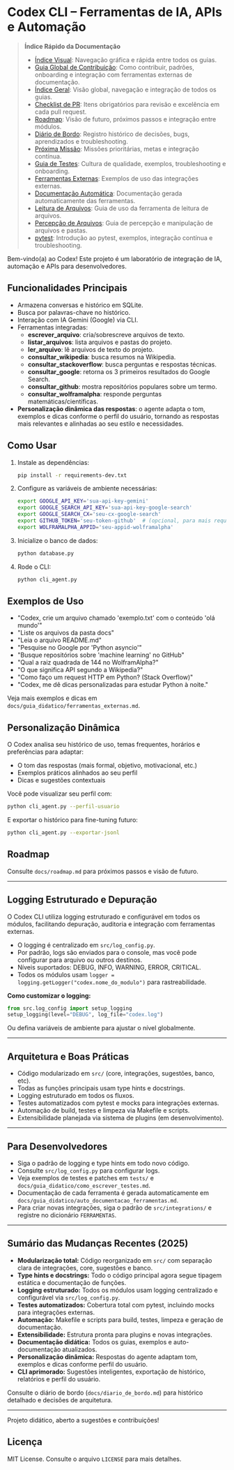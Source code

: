 # Codex CLI – Ferramentas de IA, APIs e Automação

> **Índice Rápido da Documentação**
> - [Índice Visual](docs/indice_visual.md): Navegação gráfica e rápida entre todos os guias.
> - [Guia Global de Contribuição](docs/guia_contribuicao.md): Como contribuir, padrões, onboarding e integração com ferramentas externas de documentação.
> - [Índice Geral](docs/indice_geral.md): Visão global, navegação e integração de todos os guias.
> - [Checklist de PR](docs/checklist_pr.md): Itens obrigatórios para revisão e excelência em cada pull request.
> - [Roadmap](docs/roadmap.md): Visão de futuro, próximos passos e integração entre módulos.
> - [Diário de Bordo](docs/diario_de_bordo.md): Registro histórico de decisões, bugs, aprendizados e troubleshooting.
> - [Próxima Missão](docs/proxima_missao.md): Missões prioritárias, metas e integração contínua.
> - [Guia de Testes](docs/guia_didatico/como_escrever_testes.md): Cultura de qualidade, exemplos, troubleshooting e onboarding.
> - [Ferramentas Externas](docs/guia_didatico/ferramentas_externas.md): Exemplos de uso das integrações externas.
> - [Documentação Automática](docs/guia_didatico/auto_documentacao_ferramentas.md): Documentação gerada automaticamente das ferramentas.
> - [Leitura de Arquivos](docs/guia_didatico/ler_arquivo.md): Guia de uso da ferramenta de leitura de arquivos.
> - [Percepção de Arquivos](docs/guia_didatico/percepcao_arquivos.md): Guia de percepção e manipulação de arquivos e pastas.
> - [pytest](docs/guia_didatico/pytest.md): Introdução ao pytest, exemplos, integração contínua e troubleshooting.

Bem-vindo(a) ao Codex! Este projeto é um laboratório de integração de IA, automação e APIs para desenvolvedores.

## Funcionalidades Principais
- Armazena conversas e histórico em SQLite.
- Busca por palavras-chave no histórico.
- Interação com IA Gemini (Google) via CLI.
- Ferramentas integradas:
  - **escrever_arquivo**: cria/sobrescreve arquivos de texto.
  - **listar_arquivos**: lista arquivos e pastas do projeto.
  - **ler_arquivo**: lê arquivos de texto do projeto.
  - **consultar_wikipedia**: busca resumos na Wikipedia.
  - **consultar_stackoverflow**: busca perguntas e respostas técnicas.
  - **consultar_google**: retorna os 3 primeiros resultados do Google Search.
  - **consultar_github**: mostra repositórios populares sobre um termo.
  - **consultar_wolframalpha**: responde perguntas matemáticas/científicas.
- **Personalização dinâmica das respostas**: o agente adapta o tom, exemplos e dicas conforme o perfil do usuário, tornando as respostas mais relevantes e alinhadas ao seu estilo e necessidades.

## Como Usar
1. Instale as dependências:
   ```bash
   pip install -r requirements-dev.txt
   ```
2. Configure as variáveis de ambiente necessárias:
   ```bash
   export GOOGLE_API_KEY='sua-api-key-gemini'
   export GOOGLE_SEARCH_API_KEY='sua-api-key-google-search'
   export GOOGLE_SEARCH_CX='seu-cx-google-search'
   export GITHUB_TOKEN='seu-token-github'  # (opcional, para mais requisições)
   export WOLFRAMALPHA_APPID='seu-appid-wolframalpha'
   ```
3. Inicialize o banco de dados:
   ```bash
   python database.py
   ```
4. Rode o CLI:
   ```bash
   python cli_agent.py
   ```

## Exemplos de Uso
- "Codex, crie um arquivo chamado 'exemplo.txt' com o conteúdo 'olá mundo'"
- "Liste os arquivos da pasta docs"
- "Leia o arquivo README.md"
- "Pesquise no Google por 'Python asyncio'"
- "Busque repositórios sobre 'machine learning' no GitHub"
- "Qual a raiz quadrada de 144 no WolframAlpha?"
- "O que significa API segundo a Wikipedia?"
- "Como faço um request HTTP em Python? (Stack Overflow)"
- "Codex, me dê dicas personalizadas para estudar Python à noite."

Veja mais exemplos e dicas em `docs/guia_didatico/ferramentas_externas.md`.

## Personalização Dinâmica
O Codex analisa seu histórico de uso, temas frequentes, horários e preferências para adaptar:
- O tom das respostas (mais formal, objetivo, motivacional, etc.)
- Exemplos práticos alinhados ao seu perfil
- Dicas e sugestões contextuais

Você pode visualizar seu perfil com:
```bash
python cli_agent.py --perfil-usuario
```
E exportar o histórico para fine-tuning futuro:
```bash
python cli_agent.py --exportar-jsonl
```

## Roadmap
Consulte `docs/roadmap.md` para próximos passos e visão de futuro.



---

## Logging Estruturado e Depuração

O Codex CLI utiliza logging estruturado e configurável em todos os módulos, facilitando depuração, auditoria e integração com ferramentas externas.

- O logging é centralizado em `src/log_config.py`.
- Por padrão, logs são enviados para o console, mas você pode configurar para arquivo ou outros destinos.
- Níveis suportados: DEBUG, INFO, WARNING, ERROR, CRITICAL.
- Todos os módulos usam `logger = logging.getLogger("codex.nome_do_modulo")` para rastreabilidade.

**Como customizar o logging:**

```python
from src.log_config import setup_logging
setup_logging(level="DEBUG", log_file="codex.log")
```

Ou defina variáveis de ambiente para ajustar o nível globalmente.

---

## Arquitetura e Boas Práticas
- Código modularizado em `src/` (core, integrações, sugestões, banco, etc).
- Todas as funções principais usam type hints e docstrings.
- Logging estruturado em todos os fluxos.
- Testes automatizados com pytest e mocks para integrações externas.
- Automação de build, testes e limpeza via Makefile e scripts.
- Extensibilidade planejada via sistema de plugins (em desenvolvimento).

---

## Para Desenvolvedores
- Siga o padrão de logging e type hints em todo novo código.
- Consulte `src/log_config.py` para configurar logs.
- Veja exemplos de testes e patches em `tests/` e `docs/guia_didatico/como_escrever_testes.md`.
- Documentação de cada ferramenta é gerada automaticamente em `docs/guia_didatico/auto_documentacao_ferramentas.md`.
- Para criar novas integrações, siga o padrão de `src/integrations/` e registre no dicionário `FERRAMENTAS`.

---

## Sumário das Mudanças Recentes (2025)

- **Modularização total:** Código reorganizado em `src/` com separação clara de integrações, core, sugestões e banco.
- **Type hints e docstrings:** Todo o código principal agora segue tipagem estática e documentação de funções.
- **Logging estruturado:** Todos os módulos usam logging centralizado e configurável via `src/log_config.py`.
- **Testes automatizados:** Cobertura total com pytest, incluindo mocks para integrações externas.
- **Automação:** Makefile e scripts para build, testes, limpeza e geração de documentação.
- **Extensibilidade:** Estrutura pronta para plugins e novas integrações.
- **Documentação didática:** Todos os guias, exemplos e auto-documentação atualizados.
- **Personalização dinâmica:** Respostas do agente adaptam tom, exemplos e dicas conforme perfil do usuário.
- **CLI aprimorado:** Sugestões inteligentes, exportação de histórico, relatórios e perfil do usuário.

Consulte o diário de bordo (`docs/diario_de_bordo.md`) para histórico detalhado e decisões de arquitetura.

---

Projeto didático, aberto a sugestões e contribuições!

## Licença
MIT License. Consulte o arquivo `LICENSE` para mais detalhes.
